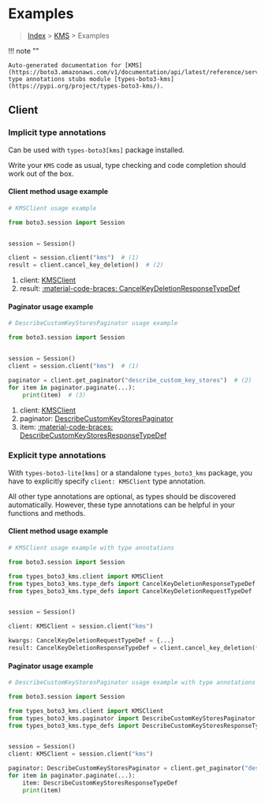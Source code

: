 # Examples

> [Index](../README.md) > [KMS](./README.md) > Examples

!!! note ""

    Auto-generated documentation for [KMS](https://boto3.amazonaws.com/v1/documentation/api/latest/reference/services/kms.html#kms)
    type annotations stubs module [types-boto3-kms](https://pypi.org/project/types-boto3-kms/).

## Client

### Implicit type annotations

Can be used with `types-boto3[kms]` package installed.

Write your `KMS` code as usual,
type checking and code completion should work out of the box.


#### Client method usage example

```python
# KMSClient usage example

from boto3.session import Session


session = Session()

client = session.client("kms")  # (1)
result = client.cancel_key_deletion()  # (2)
```

1. client: [KMSClient](./client.md)
2. result: [:material-code-braces: CancelKeyDeletionResponseTypeDef](./type_defs.md#cancelkeydeletionresponsetypedef)



#### Paginator usage example

```python
# DescribeCustomKeyStoresPaginator usage example

from boto3.session import Session


session = Session()
client = session.client("kms")  # (1)

paginator = client.get_paginator("describe_custom_key_stores")  # (2)
for item in paginator.paginate(...):
    print(item)  # (3)
```

1. client: [KMSClient](./client.md)
2. paginator: [DescribeCustomKeyStoresPaginator](./paginators.md#describecustomkeystorespaginator)
3. item: [:material-code-braces: DescribeCustomKeyStoresResponseTypeDef](./type_defs.md#describecustomkeystoresresponsetypedef)




### Explicit type annotations

With `types-boto3-lite[kms]`
or a standalone `types_boto3_kms` package, you have to explicitly specify `client: KMSClient` type annotation.

All other type annotations are optional, as types should be discovered automatically.
However, these type annotations can be helpful in your functions and methods.


#### Client method usage example

```python
# KMSClient usage example with type annotations

from boto3.session import Session

from types_boto3_kms.client import KMSClient
from types_boto3_kms.type_defs import CancelKeyDeletionResponseTypeDef
from types_boto3_kms.type_defs import CancelKeyDeletionRequestTypeDef


session = Session()

client: KMSClient = session.client("kms")

kwargs: CancelKeyDeletionRequestTypeDef = {...}
result: CancelKeyDeletionResponseTypeDef = client.cancel_key_deletion(**kwargs)
```



#### Paginator usage example

```python
# DescribeCustomKeyStoresPaginator usage example with type annotations

from boto3.session import Session

from types_boto3_kms.client import KMSClient
from types_boto3_kms.paginator import DescribeCustomKeyStoresPaginator
from types_boto3_kms.type_defs import DescribeCustomKeyStoresResponseTypeDef


session = Session()
client: KMSClient = session.client("kms")

paginator: DescribeCustomKeyStoresPaginator = client.get_paginator("describe_custom_key_stores")
for item in paginator.paginate(...):
    item: DescribeCustomKeyStoresResponseTypeDef
    print(item)
```




